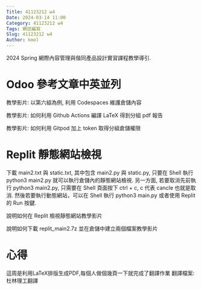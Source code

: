 ```yaml
---
Title: 41123212 w4
Date: 2024-03-14 11:00
Category: 41123212 w4
Tags: 網誌編寫
Slug: 41123212 w4
Author: kmol
---
```


2024 Spring 網際內容管理與偕同產品設計實習課程教學導引.

<!-- PELICAN_END_SUMMARY -->
# Odoo 參考文章中英並列
教學影片: 以第六組為例, 利用 Codespaces 維護倉儲內容

教學影片: 如何利用 Github Actions 編譯 LaTeX 得到分組 pdf 報告

教學影片: 如何利用 Gitpod 加上 token 取得分組倉儲權限

# Replit 靜態網站檢視
下載 main2.txt 與 static.txt, 其中包含 main2.py 與 static.py, 只要在 Shell 執行 python3 main2.py 就可以執行倉儲內的靜態網站檢視. 另一方面, 若要取消先前執行 python3 main2.py, 只需要在 Shell 頁面按下 ctrl + c, c 代表 cancle 也就是取消. 然後若要執行動態網站，可以在 Shell 執行 python3 main.py 或者使用 Replit 的 Run 按鍵.

說明如何在 Replit 檢視靜態網站教學影片

說明如何下載 replit_main2.7z 並在倉儲中建立兩個檔案教學影片
# 心得
這周是利用LaTeX排版生成PDF,每個人做個幾頁一下就完成了翻譯作業 翻譯檔案:杜林理工翻譯